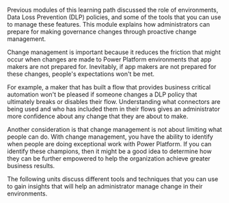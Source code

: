 Previous modules of this learning path discussed the role of
environments, Data Loss Prevention (DLP) policies, and some of the tools
that you can use to manage these features. This module explains
how administrators can prepare for making governance changes through
proactive change management.

Change management is important because it reduces the friction that might occur
when changes are made to Power Platform environments that app makers are
not prepared for. Inevitably, if app makers are not prepared for these changes,
people's expectations won't be met.

For example, a maker that has built a flow that provides business critical
automation won't be pleased if someone changes a DLP policy that ultimately
breaks or disables their flow. Understanding what connectors are being
used and who has included them in their flows gives an administrator more
confidence about any change that they are about to make.

Another consideration is that change management is not about limiting
what people can do. With change management, you have the ability
to identify when people are doing exceptional work with Power Platform.
If you can identify these champions, then it might be a good idea to determine
how they can be further empowered to help the organization achieve greater
business results.

The following units discuss different tools and techniques that
you can use to gain insights that will help an administrator manage change
in their environments.
